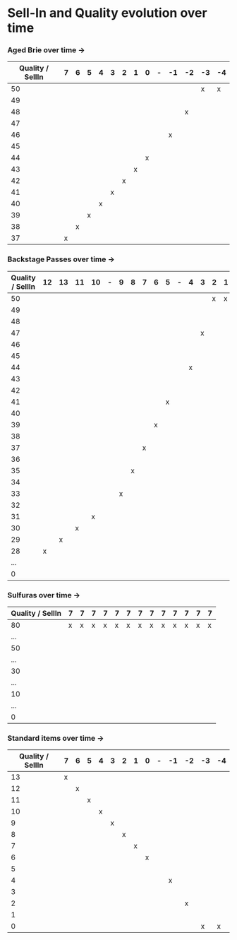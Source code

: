 # Sell-In and Quality evolution over time


### Aged Brie over time ->
| Quality / SellIn | 7 | 6 | 5 | 4 | 3 | 2 | 1 | 0 | - | -1 | -2 | -3 | -4 |
|------------------|---|---|---|---|---|---|---|---|---|----|----|----|----|
| 50               |   |   |   |   |   |   |   |   |   |    |    | x  | x  |
| 49               |   |   |   |   |   |   |   |   |   |    |    |    |    |
| 48               |   |   |   |   |   |   |   |   |   |    | x  |    |    |
| 47               |   |   |   |   |   |   |   |   |   |    |    |    |    |
| 46               |   |   |   |   |   |   |   |   |   | x  |    |    |    |
| 45               |   |   |   |   |   |   |   |   |   |    |    |    |    |
| 44               |   |   |   |   |   |   |   | x |   |    |    |    |    |
| 43               |   |   |   |   |   |   | x |   |   |    |    |    |    |
| 42               |   |   |   |   |   | x |   |   |   |    |    |    |    |
| 41               |   |   |   |   | x |   |   |   |   |    |    |    |    |
| 40               |   |   |   | x |   |   |   |   |   |    |    |    |    |
| 39               |   |   | x |   |   |   |   |   |   |    |    |    |    |
| 38               |   | x |   |   |   |   |   |   |   |    |    |    |    | 
| 37               | x |   |   |   |   |   |   |   |   |    |    |    |    |


### Backstage Passes over time ->
| Quality / SellIn | 12 | 13 | 11 | 10 | - | 9 | 8 | 7 | 6 | 5 | - | 4 | 3 | 2 | 1 | - | 0 |
|------------------|----|----|----|----|---|---|---|---|---|---|---|---|---|---|---|---|---|
| 50               |    |    |    |    |   |   |   |   |   |   |   |   |   | x | x |   |   |
| 49               |    |    |    |    |   |   |   |   |   |   |   |   |   |   |   |   |   |
| 48               |    |    |    |    |   |   |   |   |   |   |   |   |   |   |   |   |   |
| 47               |    |    |    |    |   |   |   |   |   |   |   |   | x |   |   |   |   |
| 46               |    |    |    |    |   |   |   |   |   |   |   |   |   |   |   |   |   |
| 45               |    |    |    |    |   |   |   |   |   |   |   |   |   |   |   |   |   |
| 44               |    |    |    |    |   |   |   |   |   |   |   | x |   |   |   |   |   |
| 43               |    |    |    |    |   |   |   |   |   |   |   |   |   |   |   |   |   |
| 42               |    |    |    |    |   |   |   |   |   |   |   |   |   |   |   |   |   |
| 41               |    |    |    |    |   |   |   |   |   | x |   |   |   |   |   |   |   |
| 40               |    |    |    |    |   |   |   |   |   |   |   |   |   |   |   |   |   |
| 39               |    |    |    |    |   |   |   |   | x |   |   |   |   |   |   |   |   |
| 38               |    |    |    |    |   |   |   |   |   |   |   |   |   |   |   |   |   |
| 37               |    |    |    |    |   |   |   | x |   |   |   |   |   |   |   |   |   |
| 36               |    |    |    |    |   |   |   |   |   |   |   |   |   |   |   |   |   |
| 35               |    |    |    |    |   |   | x |   |   |   |   |   |   |   |   |   |   |
| 34               |    |    |    |    |   |   |   |   |   |   |   |   |   |   |   |   |   |
| 33               |    |    |    |    |   | x |   |   |   |   |   |   |   |   |   |   |   |
| 32               |    |    |    |    |   |   |   |   |   |   |   |   |   |   |   |   |   |
| 31               |    |    |    | x  |   |   |   |   |   |   |   |   |   |   |   |   |   |
| 30               |    |    | x  |    |   |   |   |   |   |   |   |   |   |   |   |   |   |
| 29               |    | x  |    |    |   |   |   |   |   |   |   |   |   |   |   |   |   |
| 28               | x  |    |    |    |   |   |   |   |   |   |   |   |   |   |   |   |   |
| ...              |    |    |    |    |   |   |   |   |   |   |   |   |   |   |   |   |   |
| 0                |    |    |    |    |   |   |   |   |   |   |   |   |   |   |   |   | x |


### Sulfuras over time ->
| Quality / SellIn | 7 | 7 | 7 | 7 | 7 | 7 | 7 | 7 | 7 | 7 | 7 | 7 | 7 |
|------------------|---|---|---|---|---|---|---|---|---|---|---|---|---|
| 80               | x | x | x | x | x | x | x | x | x | x | x | x | x |
| ...              |   |   |   |   |   |   |   |   |   |   |   |   |   |
| 50               |   |   |   |   |   |   |   |   |   |   |   |   |   |
| ...              |   |   |   |   |   |   |   |   |   |   |   |   |   |
| 30               |   |   |   |   |   |   |   |   |   |   |   |   |   |
| ...              |   |   |   |   |   |   |   |   |   |   |   |   |   |
| 10               |   |   |   |   |   |   |   |   |   |   |   |   |   |
| ...              |   |   |   |   |   |   |   |   |   |   |   |   |   |
| 0                |   |   |   |   |   |   |   |   |   |   |   |   |   |


### Standard items over time ->
| Quality / SellIn | 7 | 6 | 5 | 4 | 3 | 2 | 1 | 0 | - | -1 | -2 | -3 | -4 |
|------------------|---|---|---|---|---|---|---|---|---|----|----|----|----|
| 13               | x |   |   |   |   |   |   |   |   |    |    |    |    |
| 12               |   | x |   |   |   |   |   |   |   |    |    |    |    |
| 11               |   |   | x |   |   |   |   |   |   |    |    |    |    |
| 10               |   |   |   | x |   |   |   |   |   |    |    |    |    |
| 9                |   |   |   |   | x |   |   |   |   |    |    |    |    |
| 8                |   |   |   |   |   | x |   |   |   |    |    |    |    |
| 7                |   |   |   |   |   |   | x |   |   |    |    |    |    |
| 6                |   |   |   |   |   |   |   | x |   |    |    |    |    |
| 5                |   |   |   |   |   |   |   |   |   |    |    |    |    |
| 4                |   |   |   |   |   |   |   |   |   | x  |    |    |    |
| 3                |   |   |   |   |   |   |   |   |   |    |    |    |    |
| 2                |   |   |   |   |   |   |   |   |   |    | x  |    |    |
| 1                |   |   |   |   |   |   |   |   |   |    |    |    |    |
| 0                |   |   |   |   |   |   |   |   |   |    |    | x  | x  |